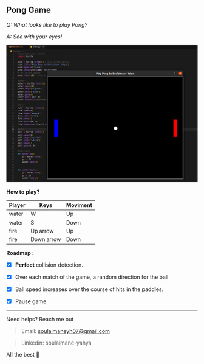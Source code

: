 **Pong Game**
---

*Q: What looks like to play Pong?*

*A: See with your eyes!*

![Game Image](./img/ping-pong.png)

__How to play?__

Player |     Keys    | Moviment
------ | ----------- | --------
water    |      W      |    Up
water    |      S      |   Down
fire    |  Up arrow   |    Up
fire    |  Down arrow |   Down

**Roadmap :**
  - [X] __Perfect__ collision detection.
  - [X] Over each match of the game, a random direction for the ball.
  - [x] Ball speed increases over the course of hits in the paddles.
  - [X] Pause game


---

Need helps? Reach me out

> Email: soulaimaneyh07@gmail.com

> Linkedin: soulaimane-yahya

All the best :beer: